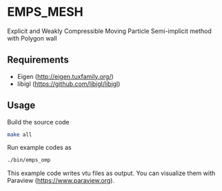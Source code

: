 # EMPS_MESH
Explicit and Weakly Compressible Moving Particle Semi-implicit method with Polygon wall

## Requirements
- Eigen (http://eigen.tuxfamily.org/)
- libigl (https://github.com/libigl/libigl)

## Usage
Build the source code
```bash
make all
```

Run example codes as
```bash
./bin/emps_omp
```
This example code writes vtu files as output.
You can visualize them with Paraview (https://www.paraview.org).
